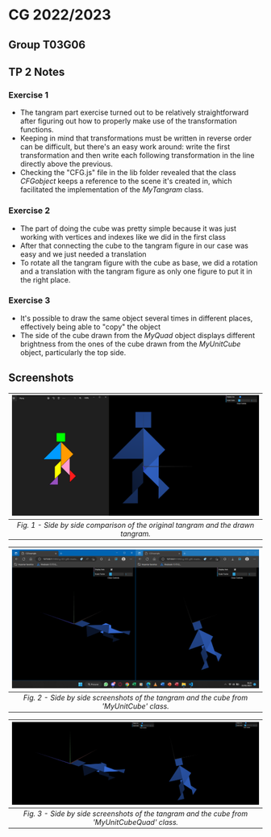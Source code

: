 # CG 2022/2023

## Group T03G06

## TP 2 Notes

### Exercise 1
- The tangram part exercise turned out to be relatively straightforward after figuring out how to properly make use of the transformation functions.
- Keeping in mind that transformations must be written in reverse order can be difficult, but there's an easy work around: write the first transformation and then write each following transformation in the line directly above the previous.
- Checking the "CFG.js" file in the lib folder revealed that the class *CFGobject* keeps a reference to the scene it's created in, which facilitated the implementation of the *MyTangram* class.

### Exercise 2
- The part of doing the cube was pretty simple because it was just working with vertices and indexes like we did in the first class
- After that connecting the cube to the tangram figure in our case was easy and we just needed a translation
- To rotate all the tangram figure with the cube as base, we did a rotation and a translation with the tangram figure as only one figure to put it in the right place. 

### Exercise 3
- It's possible to draw the same object several times in different places, effectively being able to "copy" the object
- The side of the cube drawn from the *MyQuad* object displays different brightness from the ones of the cube drawn from the *MyUnitCube* object, particularly the top side.

## Screenshots
| ![Screenshot 1](screenshots/cg-t03g06-tp2-1.png) |
|:--:|
| *Fig. 1 - Side by side comparison of the original tangram and the drawn tangram.* |

| ![Screenshot 2](screenshots/cg-t03g06-tp2-2.png) |
|:--:|
| *Fig. 2 - Side by side screenshots of the tangram and the cube from 'MyUnitCube' class.* |

| ![Screenshot 3](screenshots/cg-t03g06-tp2-3.png) |
|:--:|
| *Fig. 3 - Side by side screenshots of the tangram and the cube from 'MyUnitCubeQuad' class.* |
